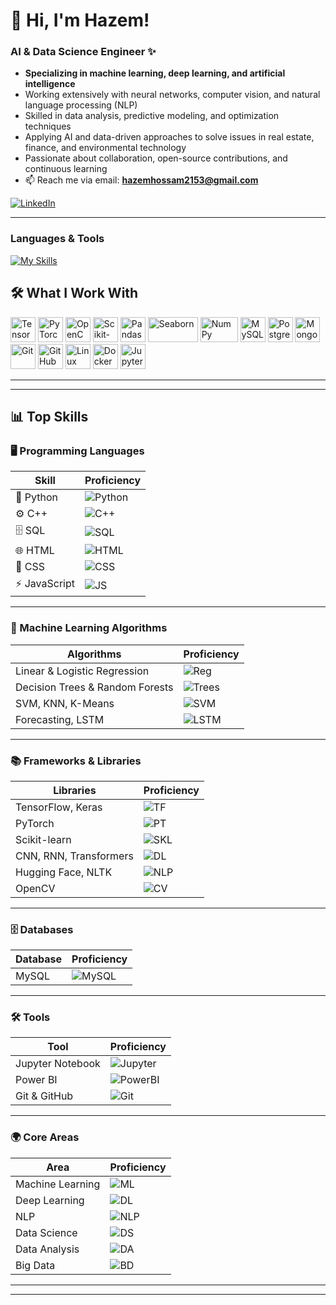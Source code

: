 

# 👋 Hi, I'm Hazem!  
### AI & Data Science Engineer​ ✨

-  **Specializing in machine learning, deep learning, and artificial intelligence**  
-  Working extensively with neural networks, computer vision, and natural language processing (NLP)  
-  Skilled in data analysis, predictive modeling, and optimization techniques  
-  Applying AI and data-driven approaches to solve issues in real estate, finance, and environmental technology  
-  Passionate about collaboration, open-source contributions, and continuous learning  
-  📫 Reach me via email: **hazemhossam2153@gmail.com**  

[![LinkedIn](https://img.shields.io/badge/LinkedIn-0077B5?style=for-the-badge&logo=linkedin&logoColor=white)](https://www.linkedin.com/in/hazem-hossam-4b6506262)

---

### Languages & Tools

[![My Skills](https://skillicons.dev/icons?i=python,c,js,html,css,git,docker,tensorflow,opencv,pandas,mysql,sqlite,arduino&perline=10)](https://skillicons.dev)

## 🛠️ What I Work With  

<p align="left">
  <!-- AI / ML Frameworks -->
  <img src="https://cdn.jsdelivr.net/gh/devicons/devicon/icons/tensorflow/tensorflow-original.svg" width="40" height="40" alt="TensorFlow"/>
  <img src="https://cdn.jsdelivr.net/gh/devicons/devicon/icons/pytorch/pytorch-original.svg" width="40" height="40" alt="PyTorch"/>
  <img src="https://cdn.jsdelivr.net/gh/devicons/devicon/icons/opencv/opencv-original.svg" width="40" height="40" alt="OpenCV"/>
  <img src="https://upload.wikimedia.org/wikipedia/commons/0/05/Scikit_learn_logo_small.svg" width="40" height="40" alt="Scikit-learn"/>
  <img src="https://pandas.pydata.org/static/img/pandas_white.svg" width="40" height="40" alt="Pandas"/>
  <img src="https://seaborn.pydata.org/_static/logo-wide-lightbg.svg" width="80" height="40" alt="Seaborn"/>
  <img src="https://numpy.org/images/logo.svg" width="60" height="40" alt="NumPy"/>
  
  <!-- Data / Databases -->
  <img src="https://cdn.jsdelivr.net/gh/devicons/devicon/icons/mysql/mysql-original.svg" width="40" height="40" alt="MySQL"/>
  <img src="https://cdn.jsdelivr.net/gh/devicons/devicon/icons/postgresql/postgresql-original.svg" width="40" height="40" alt="PostgreSQL"/>
  <img src="https://cdn.jsdelivr.net/gh/devicons/devicon/icons/mongodb/mongodb-original.svg" width="40" height="40" alt="MongoDB"/>
  
  <!-- Tools / Platforms -->
  <img src="https://cdn.jsdelivr.net/gh/devicons/devicon/icons/git/git-original.svg" width="40" height="40" alt="Git"/>
  <img src="https://cdn.jsdelivr.net/gh/devicons/devicon/icons/github/github-original.svg" width="40" height="40" alt="GitHub"/>
  <img src="https://cdn.jsdelivr.net/gh/devicons/devicon/icons/linux/linux-original.svg" width="40" height="40" alt="Linux"/>
  <img src="https://cdn.jsdelivr.net/gh/devicons/devicon/icons/docker/docker-original.svg" width="40" height="40" alt="Docker"/>
  <img src="https://cdn.jsdelivr.net/gh/devicons/devicon/icons/jupyter/jupyter-original.svg" width="40" height="40" alt="Jupyter Notebook"/>
</p>



---

---

## 📊 Top Skills  

### 🖥️ Programming Languages  
| Skill | Proficiency |
|-------|-------------|
| 🐍 Python | ![Python](https://img.shields.io/badge/90%25-brightgreen?style=for-the-badge) |
| ⚙️ C++ | ![C++](https://img.shields.io/badge/70%25-yellowgreen?style=for-the-badge) |
| 🗄️ SQL | ![SQL](https://img.shields.io/badge/80%25-yellowgreen?style=for-the-badge) |
| 🌐 HTML | ![HTML](https://img.shields.io/badge/60%25-yellow?style=for-the-badge) |
| 🎨 CSS | ![CSS](https://img.shields.io/badge/60%25-yellow?style=for-the-badge) |
| ⚡ JavaScript | ![JS](https://img.shields.io/badge/65%25-yellow?style=for-the-badge) |

---

### 🤖 Machine Learning Algorithms  
| Algorithms | Proficiency |
|------------|-------------|
| Linear & Logistic Regression | ![Reg](https://img.shields.io/badge/85%25-brightgreen?style=for-the-badge) |
| Decision Trees & Random Forests | ![Trees](https://img.shields.io/badge/80%25-yellowgreen?style=for-the-badge) |
| SVM, KNN, K-Means | ![SVM](https://img.shields.io/badge/75%25-yellow?style=for-the-badge) |
| Forecasting, LSTM | ![LSTM](https://img.shields.io/badge/70%25-yellow?style=for-the-badge) |

---

### 📚 Frameworks & Libraries  
| Libraries | Proficiency |
|-----------|-------------|
| TensorFlow, Keras | ![TF](https://img.shields.io/badge/85%25-brightgreen?style=for-the-badge) |
| PyTorch | ![PT](https://img.shields.io/badge/80%25-yellowgreen?style=for-the-badge) |
| Scikit-learn | ![SKL](https://img.shields.io/badge/85%25-brightgreen?style=for-the-badge) |
| CNN, RNN, Transformers | ![DL](https://img.shields.io/badge/80%25-yellowgreen?style=for-the-badge) |
| Hugging Face, NLTK | ![NLP](https://img.shields.io/badge/70%25-yellow?style=for-the-badge) |
| OpenCV | ![CV](https://img.shields.io/badge/75%25-yellow?style=for-the-badge) |

---

### 🗄️ Databases  
| Database | Proficiency |
|----------|-------------|
| MySQL | ![MySQL](https://img.shields.io/badge/75%25-yellow?style=for-the-badge) |

---

### 🛠️ Tools  
| Tool | Proficiency |
|------|-------------|
| Jupyter Notebook | ![Jupyter](https://img.shields.io/badge/90%25-brightgreen?style=for-the-badge) |
| Power BI | ![PowerBI](https://img.shields.io/badge/75%25-yellow?style=for-the-badge) |
| Git & GitHub | ![Git](https://img.shields.io/badge/80%25-yellowgreen?style=for-the-badge) |

---

### 🌍 Core Areas  
| Area | Proficiency |
|------|-------------|
| Machine Learning | ![ML](https://img.shields.io/badge/90%25-brightgreen?style=for-the-badge) |
| Deep Learning | ![DL](https://img.shields.io/badge/85%25-brightgreen?style=for-the-badge) |
| NLP | ![NLP](https://img.shields.io/badge/80%25-yellowgreen?style=for-the-badge) |
| Data Science | ![DS](https://img.shields.io/badge/90%25-brightgreen?style=for-the-badge) |
| Data Analysis | ![DA](https://img.shields.io/badge/85%25-brightgreen?style=for-the-badge) |
| Big Data | ![BD](https://img.shields.io/badge/70%25-yellow?style=for-the-badge) |

---


---

<!--
**hazemhossam7-max/hazemhossam7-max** is a ✨ _special_ ✨ repository because its `README.md` (this file) appears on your GitHub profile.

Here are some ideas to get you started:

- 🔭 I’m currently working on ...
- 🌱 I’m currently learning ...
- 👯 I’m looking to collaborate on ...
- 🤔 I’m looking for help with ...
- 💬 Ask me about ...
- 📫 How to reach me: ...
- 😄 Pronouns: ...
- ⚡ Fun fact: ...
-->
